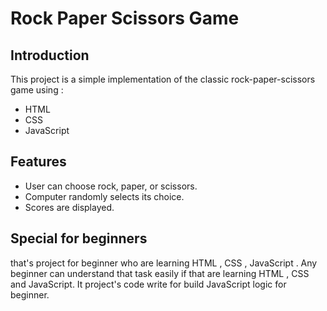 # Rock Paper Scissors Game

## Introduction
This project is a simple implementation of the classic rock-paper-scissors game using :
- HTML  
- CSS  
- JavaScript 

## Features
- User can choose rock, paper, or scissors.
- Computer randomly selects its choice.
- Scores are displayed.

## Special for beginners
that's project for beginner who are learning HTML , CSS , JavaScript . Any beginner can understand that task easily if that are learning HTML , CSS and JavaScript. It project's code write for build JavaScript logic for beginner. 
